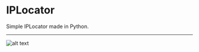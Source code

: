 # IPLocator

Simple IPLocator made in Python.

---

![alt text](https://media.discordapp.net/attachments/768930610244485130/777645917305700372/unknown.png) 

